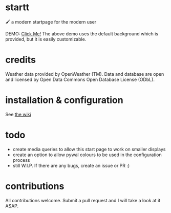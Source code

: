 # startt
🖌️ a modern startpage for the modern user

DEMO: [Click Me!](https://youtu.be/iPPyv6LB14M)
The above demo uses the default background which is provided, but it is easily customizable.

# credits
Weather data provided by OpenWeather (TM). Data and database are open and licensed by Open Data Commons Open Database 
License (ODbL).

# installation & configuration
See [the wiki](https://github.com/Delected/startt/wiki)

# todo
- create media queries to allow this start page to work on smaller displays
- create an option to allow pywal colours to be used in the configuration process
- still W.I.P. If there are any bugs, create an issue or PR :)

# contributions
All contributions welcome. Submit a pull request and I will take a look at it ASAP.
